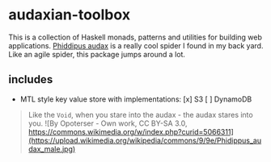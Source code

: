 # audaxian-toolbox
This is a collection of Haskell monads, patterns and utilities for building web
applications. [Phiddipus audax](https://en.wikipedia.org/wiki/Phidippus_audax)
is a really cool spider I found in my back yard. Like an agile spider, this
package jumps around a lot.

## includes

* MTL style key value store with implementations:
  [x] S3
  [ ] DynamoDB

> Like the `Void`, when you stare into the audax - the audax stares into you.
![By Opoterser - Own work, CC BY-SA 3.0, https://commons.wikimedia.org/w/index.php?curid=5066311](https://upload.wikimedia.org/wikipedia/commons/9/9e/Phidippus_audax_male.jpg)
